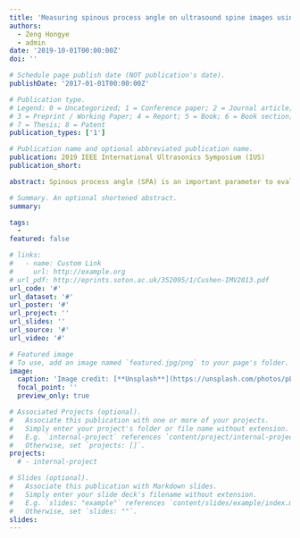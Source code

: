 ```yaml
---
title: 'Measuring spinous process angle on ultrasound spine images using the GVF segmentation method'
authors:
  - Zeng Hongye
  - admin
date: '2019-10-01T00:00:00Z'
doi: ''

# Schedule page publish date (NOT publication's date).
publishDate: '2017-01-01T00:00:00Z'

# Publication type.
# Legend: 0 = Uncategorized; 1 = Conference paper; 2 = Journal article;
# 3 = Preprint / Working Paper; 4 = Report; 5 = Book; 6 = Book section;
# 7 = Thesis; 8 = Patent
publication_types: ['1']

# Publication name and optional abbreviated publication name.
publication: 2019 IEEE International Ultrasonics Symposium (IUS)
publication_short: 

abstract: Spinous process angle (SPA) is an important parameter to evaluate the severity of scoliosis. However, the spinous process cannot be accurately automatic located due to the interference of the muscle layer. The objectives of this study are to apply gradient vector flow (GVF) snake model to segment spinous process (SP) on US transverse vertebral images and to illustrate and measure SPA on US coronal spine images. The snake method could detect SP tip position reliably in this study. Ten spinous process curves were identified on both radiographs and US images. The mean absolute difference (MAD) of SPAs obtained from the two modalities was 2.5±1.9°. It demonstrates the SPA measured from US images via GVF snake model is comparable with the results from the conventional radiographs.

# Summary. An optional shortened abstract.
summary: 

tags:
  - 
featured: false

# links:
#   - name: Custom Link
#     url: http://example.org
# url_pdf: http://eprints.soton.ac.uk/352095/1/Cushen-IMV2013.pdf
url_code: '#'
url_dataset: '#'
url_poster: '#'
url_project: ''
url_slides: ''
url_source: '#'
url_video: '#'

# Featured image
# To use, add an image named `featured.jpg/png` to your page's folder.
image:
  caption: 'Image credit: [**Unsplash**](https://unsplash.com/photos/pLCdAaMFLTE)'
  focal_point: ''
  preview_only: true

# Associated Projects (optional).
#   Associate this publication with one or more of your projects.
#   Simply enter your project's folder or file name without extension.
#   E.g. `internal-project` references `content/project/internal-project/index.md`.
#   Otherwise, set `projects: []`.
projects:
  # - internal-project

# Slides (optional).
#   Associate this publication with Markdown slides.
#   Simply enter your slide deck's filename without extension.
#   E.g. `slides: "example"` references `content/slides/example/index.md`.
#   Otherwise, set `slides: ""`.
slides:
---
```


